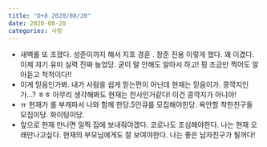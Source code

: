 ```yaml
---
title: "D+8 2020/08/20"
date: 2020-08-20
categories: 사랑
---
```

- 새벽롤 또 조졌다. 성준이까지 해서 지호 경훈 . 창준 진용 이렇게 했다. 꽤 이겼다. 이제 쟈기 유미 실력 진짜 늘었당. 굳이 말 안해도 알아서 하고! 핑 조금만 찍어도 알아듣고 척척이다!!
- 이게 믿음인가봐. 내가 사람을 쉽게 믿는편이 아닌데 현재는 믿음이가. 콩깍지인가...? ㅎㅎ 아무리 생각해봐도 현재는 천사인거같다! 이건 콩깍지가 아니야!
- ㅠ 현재가 롤 부캐파서 나와 함께 한당.5인큐를 모집해야한당. 욕안할 착한친구들 모집이당. 화이팅이당.
- 앞으로 현재 만나면 일찍 집에 보내줘야겠다. 코로나도 조심해야한다. 나는 현재 오래만나고싶다. 현재의 부모님에게도 잘 보여야한다. 나는 좋은 남자친구가 될꺼다!
